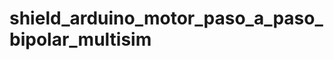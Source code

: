 shield_arduino_motor_paso_a_paso_bipolar_multisim
=================================================
